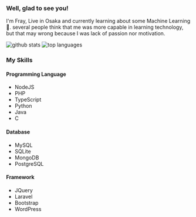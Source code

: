 ### Well, glad to see you!

I'm Fray, Live in Osaka and currently learning about some Machine Learning 🌱. several people think that me was more capable in learning technology, but that may wrong because I was lack of passion nor motivation.

![github stats](https://github-readme-stats.vercel.app/api?username=Fray117&show_icons=true&theme=radical)
![top languages](https://github-readme-stats.vercel.app/api/top-langs/?username=Fray117&hide=TeX&layout=compact)

### My Skills
#### Programming Language
* NodeJS
* PHP
* TypeScript
* Python
* Java
* C

#### Database
* MySQL
* SQLite
* MongoDB
* PostgreSQL

#### Framework
* JQuery
* Laravel
* Bootstrap
* WordPress
